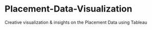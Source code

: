 # Placement-Data-Visualization
Creative visualization &amp; insights on the Placement Data using Tableau
